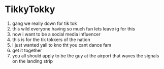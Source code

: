 # TikkyTokky

1. gang we really down for tik tok
2. this wild everyone having so much fun lets leave ig for this
3. now i want to be a social media influencer
1. this is for the tik tokkers of the nation
2. i just wanted yall to kno tht you cant dance fam
3. get it together
4. you all should apply to be the guy at the airport that waves the signals on the landing strip

